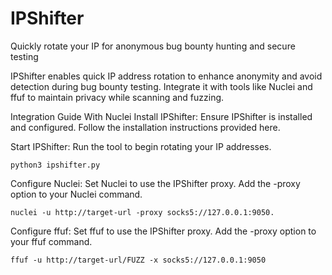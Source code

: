 # IPShifter
Quickly rotate your IP for anonymous bug bounty hunting and secure testing

IPShifter enables quick IP address rotation to enhance anonymity and avoid detection during bug bounty testing. Integrate it with tools like Nuclei and ffuf to maintain privacy while scanning and fuzzing.

Integration Guide
With Nuclei
Install IPShifter: Ensure IPShifter is installed and configured. Follow the installation instructions provided here.

Start IPShifter: Run the tool to begin rotating your IP addresses.

    python3 ipshifter.py
    
Configure Nuclei: Set Nuclei to use the IPShifter proxy. Add the -proxy option to your Nuclei command.

    nuclei -u http://target-url -proxy socks5://127.0.0.1:9050.

Configure ffuf: Set ffuf to use the IPShifter proxy. Add the -proxy option to your ffuf command.

    ffuf -u http://target-url/FUZZ -x socks5://127.0.0.1:9050
